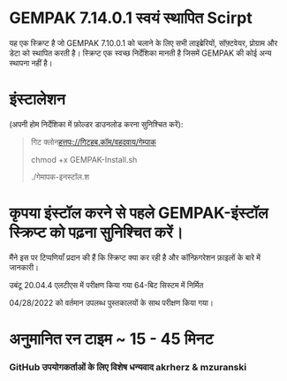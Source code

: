 # GEMPAK 7.14.0.1 स्वयं स्थापित Scirpt

यह एक स्क्रिप्ट है जो GEMPAK 7.10.0.1 को चलाने के लिए सभी लाइब्रेरियों, सॉफ़्टवेयर, प्रोग्राम और डेटा को स्थापित करती है। स्क्रिप्ट एक स्वच्छ निर्देशिका मानती है जिसमें GEMPAK की कोई अन्य स्थापना नहीं है।

# इंस्टालेशन

(अपनी होम निर्देशिका में फ़ोल्डर डाउनलोड करना सुनिश्चित करें):

> गिट क्लोन[हत्तपः://गिटहब.कॉम/वहदवाय/गेम्पाक](https://github.com/whatheway/GEMPAK)
>
> chmod +x GEMPAK-Install.sh
>
> ./गेमापक-इनस्टॉल.श

# कृपया इंस्टॉल करने से पहले GEMPAK-इंस्टॉल स्क्रिप्ट को पढ़ना सुनिश्चित करें।

मैंने इस पर टिप्पणियाँ प्रदान की हैं कि स्क्रिप्ट क्या कर रही है और कॉन्फ़िगरेशन फ़ाइलों के बारे में जानकारी।

उबंटू 20.04.4 एलटीएस में परीक्षण किया गया
64-बिट सिस्टम में निर्मित

04/28/2022 को वर्तमान उपलब्ध पुस्तकालयों के साथ परीक्षण किया गया।

# अनुमानित रन टाइम ~ 15 - 45 मिनट

### GitHub उपयोगकर्ताओं के लिए विशेष धन्यवाद akrherz & mzuranski
